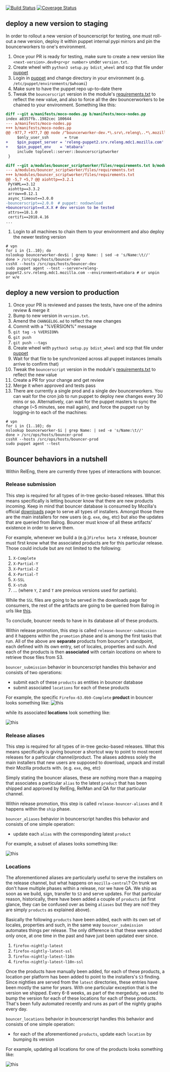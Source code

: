 [![Build Status](https://travis-ci.org/mozilla-releng/bouncerscript.svg?branch=master)](https://travis-ci.org/mozilla-releng/bouncerscript)
[![Coverage Status](https://coveralls.io/repos/github/mozilla-releng/bouncerscript/badge.svg?branch=master)](https://coveralls.io/github/mozilla-releng/bouncerscript?branch=master)


## deploy a new version to staging

In order to rollout a new version of bouncerscript for testing, one must roll-out a new version, deploy it within
puppet internal pypi mirrors and pin the bouncerworkers to one's environment.

1. Once your PR is ready for testing, make sure to create a new version like `<next-version>.dev0+pr<pr number>` under `version.txt`.
1. Create wheel with `python3 setup.py bdist_wheel` and scp that file under [puppet](http://releng-puppet2.srv.releng.mdc1.mozilla.com/python/packages-3.5/)
1. Login in [puppet](http://releng-puppet2.srv.releng.mdc1.mozilla.com/) and change directory in your environment (e.g. `/etc/puppet/environments/$whoami`)
1. Make sure to have the puppet repo up-to-date there
1. Tweak the `bouncerscript` version in the module's [requirements.txt](https://github.com/mozilla-releng/build-puppet/blob/master/modules/bouncer_scriptworker/files/requirements.txt#L6) to reflect the new value,
and also to force all the dev bouncerworkers to be chained to your environment. Something like this:
```diff
diff --git a/manifests/moco-nodes.pp b/manifests/moco-nodes.pp
index a8357fb..1982cec 100644
--- a/manifests/moco-nodes.pp
+++ b/manifests/moco-nodes.pp
@@ -977,7 +977,7 @@ node /^bouncerworker-dev.*\.srv\.releng\..*\.mozilla\.com$/ {
     $only_user_ssh       = true
+    $pin_puppet_server = 'releng-puppet2.srv.releng.mdc1.mozilla.com'
+    $pin_puppet_env    = 'mtabara'
     include toplevel::server::bouncerscriptworker
 }

diff --git a/modules/bouncer_scriptworker/files/requirements.txt b/modules/bouncer_scriptworker/files/requirements.txt
--- a/modules/bouncer_scriptworker/files/requirements.txt
+++ b/modules/bouncer_scriptworker/files/requirements.txt
@@ -5,7 +5,7 @@ aiohttp==3.2.1
 PyYAML==3.12
 aiohttp==3.3.2
 arrow==0.12.1
 async_timeout==3.0.0
-bouncerscript==2.0.0  # puppet: nodownload
+bouncerscript==X.X.X # dev version to be tested
 attrs==18.1.0
 certifi==2018.4.16
...
```
1. Login to all machines to chain them to your environment and also deploy the newer testing version
```
# vpn
for i in {1..10}; do
nslookup bouncerworker-dev$i | grep Name: | sed -e 's/Name:\t//'
done > /src/ops/hosts/bouncer-dev
csshX --hosts /src/ops/hosts/bouncer-dev
sudo puppet agent --test --server=releng-puppet2.srv.releng.mdc1.mozilla.com --environment=mtabara # or unpin or w/e
```

## deploy a new version to production

1. Once your PR is reviewed and passes the tests, have one of the admins review & merge it
1. Bump to new version in `version.txt`.
1. Amend the `CHANGELOG.md` to reflect the new changes
1. Commit with a "%VERSION%" message
1. `git tag -s %VERSION%`
1. `git push`
1. `git push --tags`
1. Create wheel with `python3 setup.py bdist_wheel` and scp that file under [puppet](http://releng-puppet2.srv.releng.mdc1.mozilla.com/python/packages-3.5/)
1. Wait for that file to be synchronized across all puppet instances (emails arrive to confirm that)
1. Tweak the `bouncerscript` version in the module's [requirements.txt](https://github.com/mozilla-releng/build-puppet/blob/master/modules/bouncer_scriptworker/files/requirements.txt#L6) to reflect the new value
1. Create a PR for your change and get review
1. Merge it when approved and tests pass
1. There are currently a single prod and a single dev bouncerworkers. You can wait for the cron job to run puppet to deploy new changes every 30 mins or so. Alternatively, can wait for the puppet masters to sync the change (~5 minutes, see mail again), and force the puppet run by logging-in to each of the machines:
```
# vpn
for i in {1..10}; do
nslookup bouncerworker-$i | grep Name: | sed -e 's/Name:\t//'
done > /src/ops/hosts/bouncer-prod
csshX --hosts /src/ops/hosts/bouncer-prod
sudo puppet agent --test
```

## Bouncer behaviors in a nutshell

Within RelEng, there are currently three types of interactions with bouncer.

### Release submission

This step is required for all types of in-tree gecko-based releases. What this
means specifically is letting bouncer know that there are new products incoming.
Keep in mind that bouncer database is consumed by Mozilla's official
[downloads](https://download.mozilla.org/) page to serve all types of
installers. Amongst those there are the main installers for new users (e.g. `exe`, `dmg`, etc)
but also the updates that are queried from Balrog. Bouncer must know of all these
artifacts' existence in order to serve them.

For example, whenever we build a (e.g.)`Firefox beta X` release,
bouncer must first know what the associated products are for this particular release.
Those could include but are not limited to the following:

1. `X-Complete`
1. `X-Partial-Y`
1. `X-Partial-Z`
1. `X-Partial-T`
1. `X-SSL`
1. `X-stub`
1. ... (where `Y`, `Z` and `T` are previous versions used for partials).


While the `SSL` files are going to be served in the downloads page for consumers,
the rest of the artifacts are going to be queried from Balrog in urls like [this](http://download.mozilla.org/?product=firefox-99.0b70-partial-99.0b69&os=%OS_BOUNCER%&lang=%LOCALE%).

To conclude, bouncer needs to have in its database all of these products.

Within release promotion, this step is called `release-bouncer-submission` and
it happens within the `promotion` phase and is among the first tasks that run.
All of the above are **separate** products from bouncer's standpoint, each
defined with its own entry, set of locales, properties and such. And each of the
products is then **associated** with certain *locations* on where to retrieve those
files from S3.

`bouncer_submission` behavior in bouncerscript handles this behavior and consists
of two operations:

* submit each of these `products` as entities in bouncer database
* submit associated `locations` for each of these products

For example, the specific `Firefox-63.0b9-Complete` **product** in bouncer looks something like:
![this](/media/Firefox-63.0b9-Complete.png?raw=true)

while its associated **locations** look something like:

![this](/media/Firefox-64.0b3_locations.png?raw=true)


### Release aliases

This step is required for all types of in-tree gecko-based releases. What this
means specifically is giving bouncer a shortcut way to point to most recent releases
for a particular channel/product. The aliases address solely the main installers that
new users are supposed to download, unpack and install their Mozilla products with. (e.g. `exe`, `dmg`, etc)

Simply stating the bouncer aliases, these are nothing more than a mapping
that associates a particular `alias` to the latest `product` that has been shipped and approved by RelEng, RelMan
and QA for that particular channel.

Within release promotion, this step is called `release-bouncer-aliases` and
it happens within the `ship` phase.

`bouncer_aliases` behavior in bouncerscript handles this behavior and consists
of one simple operation:

* update each `alias` with the corresponding latest `product`

For example, a subset of aliases looks something like:

![this](/media/aliases.png?raw=true)


### Locations

The aforementioned aliases are particularly useful to serve the installers on
the release channel, but what happens on `mozilla-central`? On trunk we don't have
multiple phases within a release, nor we have QA. We ship as soon as we build, sign,
transfer to `S3` and serve updates. For that particular reason, historically, there
have been added a couple of `products` (at first glance, they can be confused over
as being `aliases` but they are not! they are simply `products` as explained above).

Basically the following `products` have been added, each with its own set of locales,
properties and such, in the same way `bouncer_submission` automates things per release.
The only difference is that these were added only once, at one time in the past
and have just been updated ever since.
1. `firefox-nightly-latest`
1. `firefox-nightly-latest-ssl`
1. `firefox-nightly-latest-l10n`
1. `firefox-nightly-latest-l10n-ssl`

Once the products have manually been added, for each of these products, a location per
platform has been added to point to the installers's `S3` finding. Since
nightlies are served from the `latest` directories, these entries have been mostly the same
for years. With one particular exception that is the version we shipped. Every 6-8 weeks,
as part of the mergeduty, we used to bump the version for each of these locations
for each of these products. That's been fully automated recently and runs as part of
the nightly graphs every day.

`bouncer_locations` behavior in bouncerscript handles this behavior and consists
of one simple operation:

* for each of the aforementioned `products`, update each `location` by bumping its version

For example, updating all locations for one of the products looks something like:

![this](/media/nightly_locations.png?raw=true)

